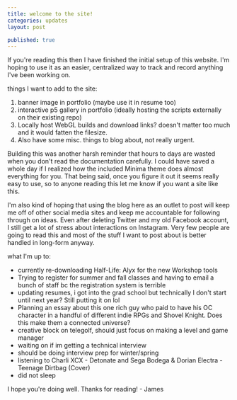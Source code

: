 ```yaml
---
title: welcome to the site!
categories: updates
layout: post

published: true
---
```


If you're reading this then I have finished the initial setup of this website. I'm hoping to use it as an easier, centralized way to track and record anything I've been working on. 

things I want to add to the site:
1. banner image in portfolio (maybe use it in resume too)
2. interactive p5 gallery in portfolio (ideally hosting the scripts externally on their existing repo)
3. Locally host WebGL builds and download links? doesn't matter too much and it would fatten the filesize.
4. Also have some misc. things to blog about, not really urgent.

Building this was another harsh reminder that hours to days are wasted when you don't read the documentation carefully. I could have saved a whole day if I realized how the included Minima theme does almost everything for you. That being said, once you figure it out it seems really easy to use, so to anyone reading this let me know if you want a site like this. 

I'm also kind of hoping that using the blog here as an outlet to post will keep me off of other social media sites and keep me accountable for following through on ideas. Even after deleting Twitter and my old Facebook account, I still get a lot of stress about interactions on Instagram. Very few people are going to read this and most of the stuff I want to post about is better handled in long-form anyway.

what I'm up to:
- currently re-downloading Half-Life: Alyx for the new Workshop tools
- Trying to register for summer and fall classes and having to email a bunch of staff bc the registration system is terrible
- updating resumes, i got into the grad school but technically I don't start until next year? Still putting it on lol
- Planning an essay about this one rich guy who paid to have his OC character in a handful of different indie RPGs and Shovel Knight. Does this make them a connected universe? 
- creative block on telegolf, should just focus on making a level and game manager
- waiting on if im getting a technical interview
- should be doing interview prep for winter/spring
- listening to Charli XCX - Detonate and Sega Bodega & Dorian Electra - Teenage Dirtbag (Cover)
- did not sleep

I hope you're doing well. Thanks for reading! - James
